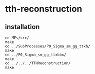 # tth-reconstruction

## installation

    cd MEs/src/
    make
    cd ../SubProcesses/P0_Sigma_sm_gg_ttxh/
    make
    cd ../P0_Sigma_sm_gg_ttxbbx/
    make
    cd ../../../TTHReconstruction/
    make